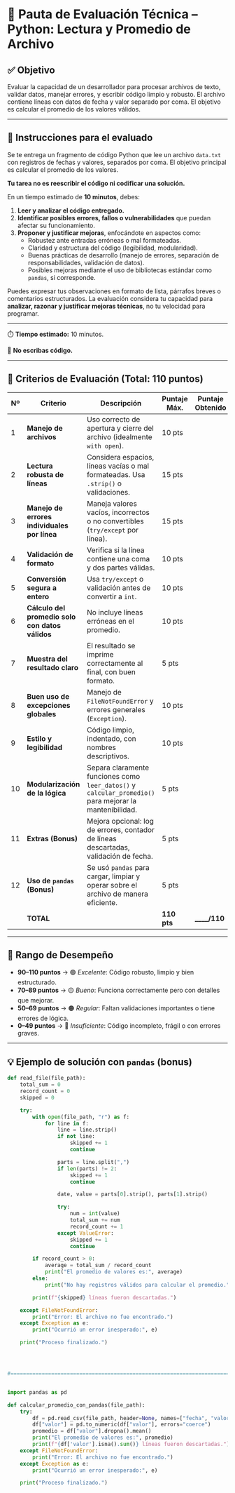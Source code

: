 # 🧪 Pauta de Evaluación Técnica – Python: Lectura y Promedio de Archivo

## ✅ Objetivo

Evaluar la capacidad de un desarrollador para procesar archivos de texto, validar datos, manejar errores, y escribir código limpio y robusto. El archivo contiene líneas con datos de fecha y valor separado por coma. El objetivo es calcular el promedio de los valores válidos.

---

## 🎯 Instrucciones para el evaluado

Se te entrega un fragmento de código Python que lee un archivo `data.txt` con registros de fechas y valores, separados por coma. El objetivo principal es calcular el promedio de los valores.

**Tu tarea no es reescribir el código ni codificar una solución.**

En un tiempo estimado de **10 minutos**, debes:

1. **Leer y analizar el código entregado.**
2. **Identificar posibles errores, fallos o vulnerabilidades** que puedan afectar su funcionamiento.
3. **Proponer y justificar mejoras**, enfocándote en aspectos como:
   - Robustez ante entradas erróneas o mal formateadas.
   - Claridad y estructura del código (legibilidad, modularidad).
   - Buenas prácticas de desarrollo (manejo de errores, separación de responsabilidades, validación de datos).
   - Posibles mejoras mediante el uso de bibliotecas estándar como `pandas`, si corresponde.

Puedes expresar tus observaciones en formato de lista, párrafos breves o comentarios estructurados. La evaluación considera tu capacidad para **analizar, razonar y justificar mejoras técnicas**, no tu velocidad para programar.

---

⏱️ **Tiempo estimado:** 10 minutos.

🛑 **No escribas código.**

---

## 📝 Criterios de Evaluación (Total: 110 puntos)

| Nº | Criterio | Descripción | Puntaje Máx. | Puntaje Obtenido |
|----|----------|-------------|---------------|------------------|
| 1 | **Manejo de archivos** | Uso correcto de apertura y cierre del archivo (idealmente `with open`). | 10 pts |         |
| 2 | **Lectura robusta de líneas** | Considera espacios, líneas vacías o mal formateadas. Usa `.strip()` o validaciones. | 15 pts |         |
| 3 | **Manejo de errores individuales por línea** | Maneja valores vacíos, incorrectos o no convertibles (`try/except` por línea). | 15 pts |         |
| 4 | **Validación de formato** | Verifica si la línea contiene una coma y dos partes válidas. | 10 pts |         |
| 5 | **Conversión segura a entero** | Usa `try/except` o validación antes de convertir a `int`. | 10 pts |         |
| 6 | **Cálculo del promedio solo con datos válidos** | No incluye líneas erróneas en el promedio. | 10 pts |         |
| 7 | **Muestra del resultado claro** | El resultado se imprime correctamente al final, con buen formato. | 5 pts  |         |
| 8 | **Buen uso de excepciones globales** | Manejo de `FileNotFoundError` y errores generales (`Exception`). | 10 pts |         |
| 9 | **Estilo y legibilidad** | Código limpio, indentado, con nombres descriptivos. | 10 pts |         |
| 10 | **Modularización de la lógica** | Separa claramente funciones como `leer_datos()` y `calcular_promedio()` para mejorar la mantenibilidad. | 5 pts |         |
| 11 | **Extras (Bonus)** | Mejora opcional: log de errores, contador de líneas descartadas, validación de fecha. | 5 pts  |         |
| 12 | **Uso de `pandas` (Bonus)** | Se usó `pandas` para cargar, limpiar y operar sobre el archivo de manera eficiente. | 5 pts |         |
|    | **TOTAL** | | **110 pts** | **____/110** |

---

## 🎯 Rango de Desempeño

- **90–110 puntos** → 🟢 *Excelente*: Código robusto, limpio y bien estructurado.
- **70–89 puntos** → 🟡 *Bueno*: Funciona correctamente pero con detalles que mejorar.
- **50–69 puntos** → 🟠 *Regular*: Faltan validaciones importantes o tiene errores de lógica.
- **0–49 puntos** → 🔴 *Insuficiente*: Código incompleto, frágil o con errores graves.

---

## 💡 Ejemplo de solución con `pandas` (bonus)

```python
def read_file(file_path):
    total_sum = 0
    record_count = 0
    skipped = 0

    try:
        with open(file_path, "r") as f:
            for line in f:
                line = line.strip()
                if not line:
                    skipped += 1
                    continue

                parts = line.split(",")
                if len(parts) != 2:
                    skipped += 1
                    continue

                date, value = parts[0].strip(), parts[1].strip()

                try:
                    num = int(value)
                    total_sum += num
                    record_count += 1
                except ValueError:
                    skipped += 1
                    continue

        if record_count > 0:
            average = total_sum / record_count
            print("El promedio de valores es:", average)
        else:
            print("No hay registros válidos para calcular el promedio.")

        print(f"{skipped} líneas fueron descartadas.")

    except FileNotFoundError:
        print("Error: El archivo no fue encontrado.")
    except Exception as e:
        print("Ocurrió un error inesperado:", e)

    print("Proceso finalizado.")




#===============================================================================


import pandas as pd

def calcular_promedio_con_pandas(file_path):
    try:
        df = pd.read_csv(file_path, header=None, names=["fecha", "valor"])
        df["valor"] = pd.to_numeric(df["valor"], errors="coerce")
        promedio = df["valor"].dropna().mean()
        print("El promedio de valores es:", promedio)
        print(f"{df['valor'].isna().sum()} líneas fueron descartadas.")
    except FileNotFoundError:
        print("Error: El archivo no fue encontrado.")
    except Exception as e:
        print("Ocurrió un error inesperado:", e)

    print("Proceso finalizado.")
